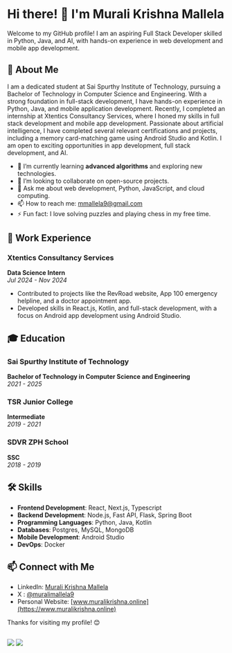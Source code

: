 
# Hi there! 👋 I'm Murali Krishna Mallela 

Welcome to my GitHub profile! I am an aspiring Full Stack Developer skilled in Python, Java, and AI, with hands-on experience in web development and mobile app development.

## 🚀 About Me

I am a dedicated student at Sai Spurthy Institute of Technology, pursuing a Bachelor of Technology in Computer Science and Engineering. With a strong foundation in full-stack development, I have hands-on experience in Python, Java, and mobile application development. Recently, I completed an internship at Xtentics Consultancy Services, where I honed my skills in full stack development and mobile app development. Passionate about artificial intelligence, I have completed several relevant certifications and projects, including a memory card-matching game using Android Studio and Kotlin. I am open to exciting opportunities in app development, full stack development, and AI.

- 🌱 I’m currently learning **advanced algorithms** and exploring new technologies.
- 👯 I’m looking to collaborate on open-source projects.
- 💬 Ask me about web development, Python, JavaScript, and cloud computing.
- 📫 How to reach me: [mmallela9@gmail.com](mailto:mmallela9@gmail.com)
- ⚡ Fun fact: I love solving puzzles and playing chess in my free time.

## 🏢 Work Experience

### Xtentics Consultancy Services
**Data Science Intern**  
*Jul 2024 - Nov 2024*

- Contributed to projects like the RevRoad website, App 100 emergency helpline, and a doctor appointment app.
- Developed skills in React.js, Kotlin, and full-stack development, with a focus on Android app development using Android Studio.

## 🎓 Education

### Sai Spurthy Institute of Technology
**Bachelor of Technology in Computer Science and Engineering**  
*2021 - 2025*

### TSR Junior College
**Intermediate**  
*2019 - 2021*

### SDVR ZPH School
**SSC**  
*2018 - 2019*

## 🛠️ Skills

- **Frontend Development**: React, Next.js, Typescript
- **Backend Development**: Node.js, Fast API, Flask, Spring Boot
- **Programming Languages**: Python, Java, Kotlin
- **Databases**: Postgres, MySQL, MongoDB
- **Mobile Development**: Android Studio
- **DevOps**: Docker

## 📫 Connect with Me

- LinkedIn: [Murali Krishna Mallela](https://www.linkedin.com/in/muralikrishnamallela/)
- X : [@muralimallela9](https://x.com/muralimallela9)
- Personal Website: [www.muralikrishna.online](https://www.muralikrishna.online)

Thanks for visiting my profile! 😊
##
![](https://komarev.com/ghpvc/?username=muralimallela)
![](https://hit.yhype.me/github/profile?account_id=98264698)
